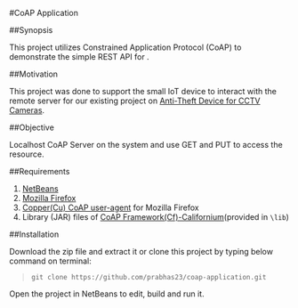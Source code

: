 #CoAP Application

##Synopsis

This project utilizes Constrained Application Protocol (CoAP) to demonstrate the simple REST API for .

##Motivation

This project was done to support the small IoT device to interact with the remote server for our existing project on [Anti-Theft Device for CCTV Cameras](https://github.com/KaushikNeelichetty/Anti-Theft-Device-For-CCTV-Cameras).

##Objective

Localhost CoAP Server on the system and use GET and PUT to access the resource.

##Requirements

1. [NetBeans](https://netbeans.org/)
2. [Mozilla Firefox](https://www.mozilla.org/en-US/firefox/new/)
3. [Copper(Cu) CoAP user-agent](https://github.com/mkovatsc/Copper) for Mozilla Firefox
4. Library (JAR) files of [CoAP Framework(Cf)-Californium](https://github.com/eclipse/californium)(provided in `\lib`)

##Installation

Download the zip file and extract it or clone this project by typing below command on terminal:
>`git clone https://github.com/prabhas23/coap-application.git`

Open the project in NetBeans to edit, build and run it.

##

